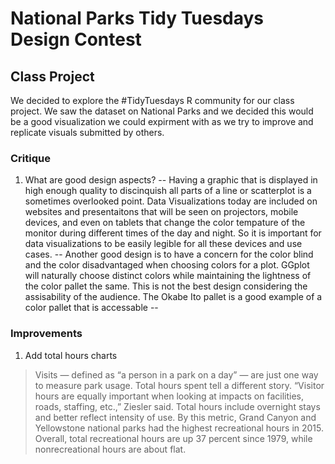 # National Parks Tidy Tuesdays Design Contest

## Class Project
We decided to explore the #TidyTuesdays R community for our class project. We saw the dataset on National Parks and we decided this would be a good visualization we could expirment with as we try to improve and replicate visuals submitted by others.

### Critique

1) What are good design aspects?
-- Having a graphic that is displayed in high enough quality to discinquish all parts of a line or scatterplot is a sometimes overlooked point. Data Visualizations today are included on websites and presentaitons that will be seen on projectors, mobile devices, and even on tablets that change the color tempature of the monitor during different times of the day and night. So it is important for data visualizations to be easily legible for all these devices and use cases.
-- Another good design is to have a concern for the color blind and the color disadvantaged when choosing colors for a plot. GGplot will naturally choose distinct colors while maintaining the lightness of the color pallet the same. This is not the best design considering the assisability of the audience. The Okabe Ito pallet is a good example of a color pallet that is accessable
--


### Improvements
1) Add total hours charts

>Visits — defined as “a person in a park on a day” — are just one way to measure park usage. Total hours spent tell a different story. “Visitor hours are equally important when looking at impacts on facilities, roads, staffing, etc.,” Ziesler said. Total hours include overnight stays and better reflect intensity of use. By this metric, Grand Canyon and Yellowstone national parks had the highest recreational hours in 2015. Overall, total recreational hours are up 37 percent since 1979, while nonrecreational hours are about flat.
